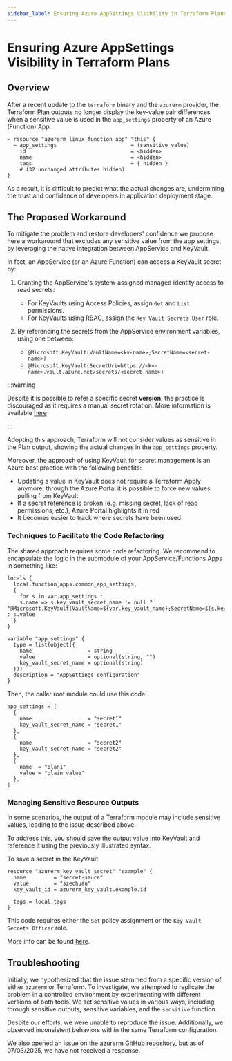 ```yaml
---
sidebar_label: Ensuring Azure AppSettings Visibility in Terraform Plans
---
```


# Ensuring Azure AppSettings Visibility in Terraform Plans

## Overview

After a recent update to the `terraform` binary and the `azurerm` provider, the
Terraform Plan outputs no longer display the key-value pair differences when a
sensitive value is used in the `app_settings` property of an Azure (Function)
App.

```hcl
~ resource "azurerm_linux_function_app" "this" {
  ~ app_settings                        = (sensitive value)
    id                                  = <hidden>
    name                                = <hidden>
    tags                                = { hidden }
    # (32 unchanged attributes hidden)
}
```

As a result, it is difficult to predict what the actual changes are, undermining
the trust and confidence of developers in application deployment stage.

## The Proposed Workaround

To mitigate the problem and restore developers' confidence we propose here a
workaround that excludes any sensitive value from the app settings, by
leveraging the native integration between AppService and KeyVault.

In fact, an AppService (or an Azure Function) can access a KeyVault secret by:

1. Granting the AppService's system-assigned managed identity access to read
   secrets:

   - For KeyVaults using Access Policies, assign `Get` and `List` permissions.
   - For KeyVaults using RBAC, assign the `Key Vault Secrets User` role.

2. By referencing the secrets from the AppService environment variables, using
   one between:

   - `@Microsoft.KeyVault(VaultName=<kv-name>;SecretName=<secret-name>)`
   - `@Microsoft.KeyVault(SecretUri=https://<kv-name>.vault.azure.net/secrets/<secret-name>)`

:::warning

Despite it is possible to refer a specific secret **version**, the practice is
discouraged as it requires a manual secret rotation. More information is
available
[here](https://learn.microsoft.com/en-us/azure/app-service/app-service-key-vault-references?tabs=azure-cli#source-app-settings-from-key-vault)

:::

Adopting this approach, Terraform will not consider values as sensitive in the
Plan output, showing the actual changes in the `app_settings` property.

Moreover, the approach of using KeyVault for secret management is an Azure best
practice with the following benefits:

- Updating a value in KeyVault does not require a Terraform Apply anymore:
  through the Azure Portal it is possible to force new values pulling from
  KeyVault
- If a secret reference is broken (e.g. missing secret, lack of read
  permissions, etc.), Azure Portal highlights it in red
- It becomes easier to track where secrets have been used

### Techniques to Facilitate the Code Refactoring

The shared approach requires some code refactoring. We recommend to encapsulate
the logic in the submodule of your AppService/Functions Apps in something like:

```hcl
locals {
  local.function_apps.common_app_settings,
  {
    for s in var.app_settings :
    s.name => s.key_vault_secret_name != null ? "@Microsoft.KeyVault(VaultName=${var.key_vault_name};SecretName=${s.key_vault_secret_name})" : s.value
  }
}

variable "app_settings" {
  type = list(object({
    name                  = string
    value                 = optional(string, "")
    key_vault_secret_name = optional(string)
  }))
  description = "AppSettings configuration"
}
```

Then, the caller root module could use this code:

```hcl
app_settings = [
  {
    name                  = "secret1"
    key_vault_secret_name = "secret1"
  },
  {
    name                  = "secret2"
    key_vault_secret_name = "secret2"
  },
  {
    name  = "plan1"
    value = "plain value"
  },
]
```

### Managing Sensitive Resource Outputs

In some scenarios, the output of a Terraform module may include sensitive
values, leading to the issue described above.

To address this, you should save the output value into KeyVault and reference it
using the previously illustrated syntax.

To save a secret in the KeyVault:

```hcl
resource "azurerm_key_vault_secret" "example" {
  name         = "secret-sauce"
  value        = "szechuan"
  key_vault_id = azurerm_key_vault.example.id

  tags = local.tags
}
```

This code requires either the `Set` policy assignment or the
`Key Vault Secrets Officer` role.

More info can be found
[here](https://registry.terraform.io/providers/hashicorp/azurerm/latest/docs/resources/key_vault_secret).

## Troubleshooting

Initially, we hypothesized that the issue stemmed from a specific version of
either `azurerm` or Terraform. To investigate, we attempted to replicate the
problem in a controlled environment by experimenting with different versions of
both tools. We set sensitive values in various ways, including through sensitive
outputs, sensitive variables, and the `sensitive` function.

Despite our efforts, we were unable to reproduce the issue. Additionally, we
observed inconsistent behaviors within the same Terraform configuration.

We also opened an issue on the
[azurerm GitHub repository](https://github.com/hashicorp/terraform-provider-azurerm/issues/28509),
but as of 07/03/2025, we have not received a response.
